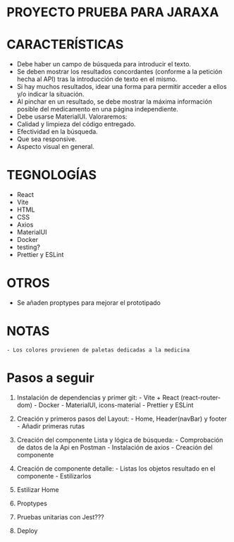 
# PROYECTO PRUEBA PARA JARAXA

# CARACTERÍSTICAS

  - Debe haber un campo de búsqueda para introducir el texto.
  - Se deben mostrar los resultados concordantes (conforme a la petición hecha al API) tras la introducción de texto en el mismo.
  - Si hay muchos resultados, idear una forma para permitir acceder a ellos y/o indicar la situación.
  - Al pinchar en un resultado, se debe mostrar la máxima información posible del medicamento en una página independiente.
  - Debe usarse MaterialUI.
Valoraremos:
  - Calidad y limpieza del código entregado.
  - Efectividad en la búsqueda.
  - Que sea responsive.
  - Aspecto visual en general.

# TEGNOLOGÍAS
  - React
  - Vite
  - HTML
  - CSS
  - Axios
  - MaterialUI
  - Docker
  - testing?
  - Prettier y ESLint

# OTROS
  - Se añaden proptypes para mejorar el prototipado

# NOTAS
    - Los colores provienen de paletas dedicadas a la medicina
    

# Pasos a seguir

  1) Instalación de dependencias y primer git:
    - Vite + React (react-router-dom)
    - Docker 
    - MaterialUI, icons-material
    - Prettier y ESLint

  2) Creación y primeros pasos del Layout:
    - Home, Header(navBar) y footer
    - Añadir primeras rutas 

  3) Creación del componente Lista y lógica de búsqueda:
    - Comprobación de datos de la Api en Postman
    - Instalación de axios
    - Creación del componente

  4) Creación de componente detalle:
    - Listas los objetos resultado en el componente
    - Estilizarlos

  5) Estilizar Home 

  6) Proptypes

  7) Pruebas unitarias con Jest???

  8) Deploy

